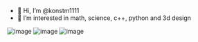 - 👋 Hi, I’m @konstm1111
- 👀 I’m interested in math, science, c++, python and 3d design

<!---
konstm1111/konstm1111 is a ✨ special ✨ repository because its `README.md` (this file) appears on your GitHub profile.
You can click the Preview link to take a look at your changes.
--->
![image](https://github.com/konstm1111/konstm1111/assets/142052121/27cbb709-27c2-4932-aa83-1fcdbaa13622) ![image](https://github.com/konstm1111/konstm1111/assets/142052121/8ea50a3e-c962-44b8-806f-105f7b78ff49) ![image](https://github.com/konstm1111/konstm1111/assets/142052121/81ea8745-b9e9-4960-aaab-6050be5fd38c)


